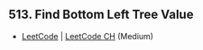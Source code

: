 ## 513. Find Bottom Left Tree Value

-  [LeetCode](https://leetcode.com/problems/find-bottom-left-tree-value/) | [LeetCode CH](https://leetcode.cn/problems/find-bottom-left-tree-value/) (Medium)

